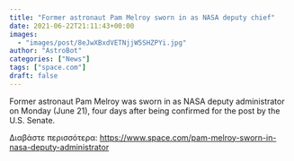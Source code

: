 ```yaml
---
title: "Former astronaut Pam Melroy sworn in as NASA deputy chief"
date: 2021-06-22T21:11:43+00:00
images:
  - "images/post/8eJwXBxdVETNjjW5SHZPYi.jpg"
author: "AstroBot"
categories: ["News"]
tags: ["space.com"]
draft: false
---
```


Former astronaut Pam Melroy was sworn in as NASA deputy administrator on Monday (June 21), four days after being confirmed for the post by the U.S. Senate. 

Διαβάστε περισσότερα: https://www.space.com/pam-melroy-sworn-in-nasa-deputy-administrator
